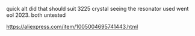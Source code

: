 quick alt did that should suit 3225 crystal seeing the resonator used went eol 2023. both untested

https://aliexpress.com/item/1005004695741443.html
